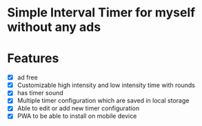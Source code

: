 # Simple Interval Timer for myself without any ads

# Features

- [x] ad free
- [x] Customizable high intensity and low intensity time with rounds
- [x] has timer sound
- [x] Multiple timer configuration which are saved in local storage
- [x] Able to edit or add new timer configuration
- [x] PWA to be able to install on mobile device
